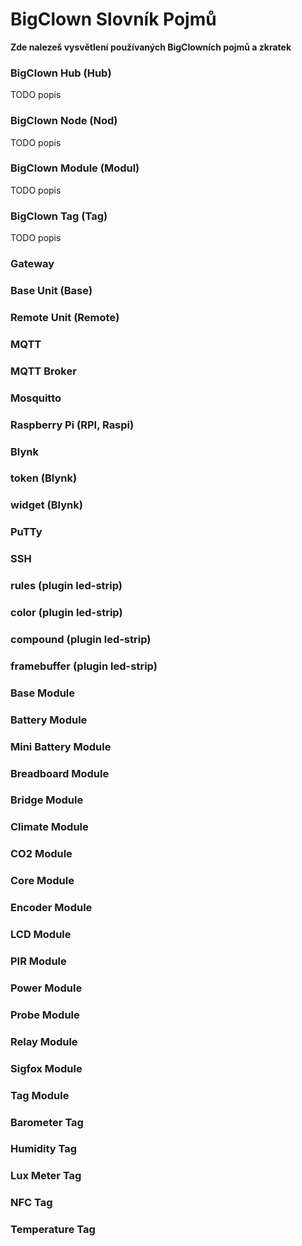 # BigClown Slovník Pojmů

**Zde nalezeš vysvětlení používaných BigClowních pojmů a zkratek**

### BigClown Hub (Hub)
TODO popis

### BigClown Node (Nod)
TODO popis

### BigClown Module (Modul)
TODO popis

### BigClown Tag (Tag)
TODO popis

### Gateway

### Base Unit (Base)

### Remote Unit (Remote)

### MQTT

### MQTT Broker

### Mosquitto

### Raspberry Pi (RPI, Raspi)

### Blynk

### token (Blynk)

### widget (Blynk)

### PuTTy

### SSH

### rules (plugin led-strip)

### color (plugin led-strip)

### compound (plugin led-strip)

### framebuffer (plugin led-strip)

### Base Module 

### Battery Module

### Mini Battery Module

### Breadboard Module

### Bridge Module

### Climate Module

### CO2 Module

### Core Module

### Encoder Module

### LCD Module

### PIR Module

### Power Module

### Probe Module

### Relay Module

### Sigfox Module

### Tag Module

### Barometer Tag

### Humidity Tag

### Lux Meter Tag

### NFC Tag

### Temperature Tag

